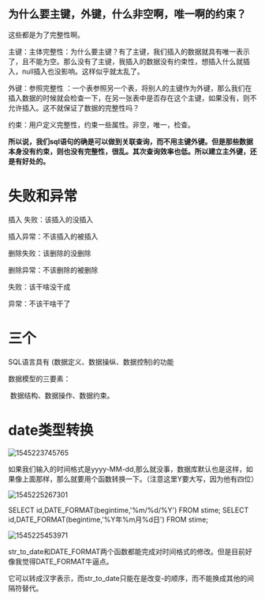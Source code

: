 ## 为什么要主键，外键，什么非空啊，唯一啊的约束？

这些都是为了完整性啊。

主键：主体完整性：为什么要主键？有了主键，我们插入的数据就具有唯一表示了，且不能为空。那么没有了主键，我插入的数据没有约束性，想插入什么就插入，null插入也没影响。这样似乎就太乱了。

外键：参照完整性 ：一个表参照另一个表，将别人的主键作为外键，那么我们在插入数据的时候就会检查一下，在另一张表中是否存在这个主键，如果没有，则不允许插入。这不就保证了数据的完整性吗？

约束：用户定义完整性，约束一些属性。非空，唯一，检查。

**所以说，我们sql语句的确是可以做到关联查询，而不用主键外键。但是那些数据本身没有约束，则也没有完整性，很乱。其次查询效率也低。所以建立主外键，还是有好处的。**

# 失败和异常

插入 失败：该插入的没插入

插入异常：不该插入的被插入

删除失败：该删除的没删除

删除异常：不该删除的被删除

失败：该干啥没干成

异常：不该干啥干了

# 三个

SQL语言具有 (数据定义、数据操纵、数据控制)的功能 	

数据模型的三要素：

​      数据结构、数据操作、数据约束。

# date类型转换

![1545223745765](C:\Users\12714\AppData\Roaming\Typora\typora-user-images\1545223745765.png)

如果我们输入的时间格式是yyyy-MM-dd,那么就没事，数据库默认也是这样，如果像上面那样，那么就要用个函数转换一下。（注意这里Y要大写，因为他有四位）

![1545225267301](C:\Users\12714\AppData\Roaming\Typora\typora-user-images\1545225267301.png)

SELECT id,DATE_FORMAT(begintime,'%m/%d/%Y') FROM stime;
SELECT id,DATE_FORMAT(begintime,'%Y年%m月%d日') FROM stime;

![1545225453971](C:\Users\12714\AppData\Roaming\Typora\typora-user-images\1545225453971.png)

str_to_date和DATE_FORMAT两个函数都能完成对时间格式的修改。但是目前好像我觉得DATE_FORMAT牛逼点。

它可以转成汉字表示，而str_to_date只能在是改变-的顺序，而不能换成其他的间隔符替代。